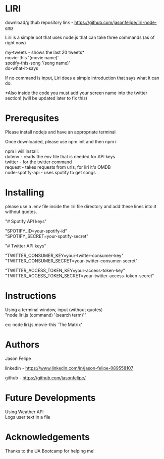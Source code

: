 # LIRI
download/github repository link - https://github.com/jasonfelipe/liri-node-app

Liri is a simple bot that uses node.js that can take three commands (as of right now)  

my-tweets - shows the last 20 tweets*  
movie-this '(movie name)'  
spotify-this-song '(song name)'  
do-what-it-says  

If no command is input, Liri does a simple introduction that says what it can do.  

*Also inside the code you must add your screen name into the twitter section! (will be updated later to fix this)  

# Prerequsites 
Please install nodejs and have an appropriate terminal  

Once downloaded, please use npm init and then npm i

npm i will install:  
dotenv - reads the env file that is needed for API keys  
twitter - for the twitter command  
request - takes requests from urls, for liri it's OMDB  
node-spotify-api - uses spotify to get songs  

# Installing
please use a .env file inside the liri file directory and add these lines into it without quotes.  

"# Spotify API keys"  

"SPOTIFY_ID=your-spotify-id"  
"SPOTIFY_SECRET=your-spotify-secret"  

"# Twitter API keys"  

"TWITTER_CONSUMER_KEY=your-twitter-consumer-key"  
"TWITTER_CONSUMER_SECRET=your-twitter-consumer-secret"  

"TWITTER_ACCESS_TOKEN_KEY=your-access-token-key"  
"TWITTER_ACCESS_TOKEN_SECRET=your-twitter-access-token-secret"  

# Instructions
Using a terminal window, input (without quotes)   
"node liri.js (command) '(search term)'"  

ex: node liri.js movie-this 'The Matrix'  

# Authors
Jason Felipe

linkedin - https://www.linkedin.com/in/jason-felipe-089558107  

github - https://github.com/jasonfelipe/  

# Future Developments
Using Weather API  
Logs user text in a file  

# Acknowledgements

Thanks to the UA Bootcamp for helping me! 